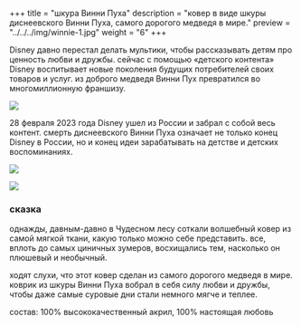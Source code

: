 +++
title = "шкура Винни Пуха"
description = "ковер в виде шкуры диснеевского Винни Пуха, самого дорогого медведя в мире."
preview = "../../../img/winnie-1.jpg"
weight = "6"
+++

Disney давно перестал делать мультики, чтобы рассказывать детям про ценность любви и дружбы. сейчас с помощью «детского контента» Disney воспитывает новые поколения будущих потребителей своих товаров и услуг. из доброго медведя Винни Пух превратился во многомиллионную франшизу.

![](../../../img/winnie-2.jpg)

28 февраля 2023 года Disney ушел из России и забрал с собой весь контент. смерть диснеевского Винни Пуха означает не только конец Disney в России, но и конец идеи зарабатывать на детстве и детских воспоминаниях.

![](../../../img/winnie-3.jpg)

![](../../../img/winnie-4.jpg)

### сказка
однажды, давным-давно в Чудесном лесу соткали волшебный ковер из самой мягкой ткани, какую только можно себе представить. все, вплоть до самых циничных зумеров, восхищались тем, насколько он плюшевый и необычный.

ходят слухи, что этот ковер сделан из самого дорогого медведя в мире. коврик из шкуры Винни Пуха вобрал в себя силу любви и дружбы, чтобы даже самые суровые дни стали немного мягче и теплее.

состав: 100% высококачественный акрил, 100% настоящая любовь